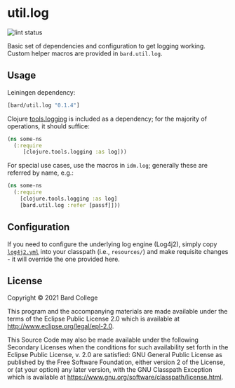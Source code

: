 # util.log
![lint status](https://github.com/bardcollege/util.log/actions/workflows/lint.yml/badge.svg)

Basic set of dependencies and configuration to get logging working. Custom
helper macros are provided in `bard.util.log`.

## Usage

Leiningen dependency:
```clojure
[bard/util.log "0.1.4"]
```

Clojure [tools.logging](https://github.com/clojure/tools.logging) is included
as a dependency; for the majority of operations, it should suffice:
```clojure
(ns some-ns
  (:require
     [clojure.tools.logging :as log]))
```

For special use cases, use the macros in `idm.log`; generally these are
referred by name, e.g.:
```clojure
(ns some-ns
  (:require
    [clojure.tools.logging :as log]
    [bard.util.log :refer [passf]]))
```

## Configuration
If you need to configure the underlying log engine (Log4j2), simply copy
[`log4j2.yml`](resources/log4j2.yml) into your classpath (i.e., `resources/`)
and make requisite changes - it will override the one provided here.


## License

Copyright © 2021 Bard College

This program and the accompanying materials are made available under the
terms of the Eclipse Public License 2.0 which is available at
http://www.eclipse.org/legal/epl-2.0.

This Source Code may also be made available under the following Secondary
Licenses when the conditions for such availability set forth in the Eclipse
Public License, v. 2.0 are satisfied: GNU General Public License as published by
the Free Software Foundation, either version 2 of the License, or (at your
option) any later version, with the GNU Classpath Exception which is available
at https://www.gnu.org/software/classpath/license.html.
